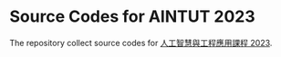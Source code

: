 # Source Codes for AINTUT 2023

The repository collect source codes for [人工智慧與工程應用課程 2023](https://aintut.github.io/2023/).
